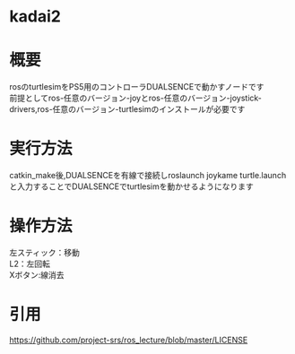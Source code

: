 # kadai2
# 概要
rosのturtlesimをPS5用のコントローラDUALSENCEで動かすノードです  
前提としてros-任意のバージョン-joyとros-任意のバージョン-joystick-drivers,ros-任意のバージョン-turtlesimのインストールが必要です 
# 実行方法
catkin_make後,DUALSENCEを有線で接続しroslaunch joykame turtle.launchと入力することでDUALSENCEでturtlesimを動かせるようになります
# 操作方法  
左スティック：移動  
L2：左回転  
Xボタン:線消去  
# 引用
https://github.com/project-srs/ros_lecture/blob/master/LICENSE  

